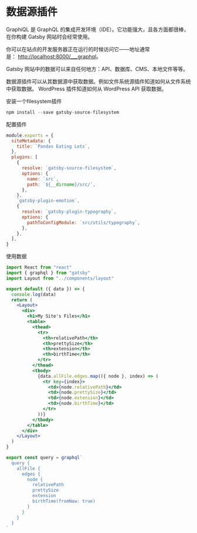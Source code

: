 # 数据源插件

GraphiQL 是 GraphQL 的集成开发环境（IDE）。它功能强大，且各方面都很棒，在你构建 Gatsby 网站时会经常使用。

你可以在站点的开发服务器正在运行的时候访问它——地址通常是： [http://localhost:8000/___graphql](http://localhost:8000/___graphql)。

Gatsby 网站中的数据可以来自任何地方：API、数据库、CMS、本地文件等等。

数据源插件可以从其数据源中获取数据。例如文件系统源插件知道如何从文件系统中获取数据。 WordPress 插件知道如何从 WordPress API 获取数据。

安装一个filesystem插件

```jsx
npm install --save gatsby-source-filesystem
```

配置插件

```jsx
module.exports = {
  siteMetadata: {
    title: `Pandas Eating Lots`,
  },
  plugins: [
    {
      resolve: `gatsby-source-filesystem`,
      options: {
        name: `src`,
        path: `${__dirname}/src/`,
      },
    },
    `gatsby-plugin-emotion`,
    {
      resolve: `gatsby-plugin-typography`,
      options: {
        pathToConfigModule: `src/utils/typography`,
      },
    },
  ],
}
```

使用数据

```jsx
import React from "react"
import { graphql } from "gatsby"
import Layout from "../components/layout"

export default ({ data }) => {
  console.log(data)
  return (
    <Layout>
      <div>
        <h1>My Site's Files</h1>
        <table>
          <thead>
            <tr>
              <th>relativePath</th>
              <th>prettySize</th>
              <th>extension</th>
              <th>birthTime</th>
            </tr>
          </thead>
          <tbody>
            {data.allFile.edges.map(({ node }, index) => (
              <tr key={index}>
                <td>{node.relativePath}</td>
                <td>{node.prettySize}</td>
                <td>{node.extension}</td>
                <td>{node.birthTime}</td>
              </tr>
            ))}
          </tbody>
        </table>
      </div>
    </Layout>
  )
}

export const query = graphql`
  query {
    allFile {
      edges {
        node {
          relativePath
          prettySize
          extension
          birthTime(fromNow: true)
        }
      }
    }
  }
`
```